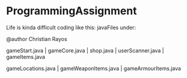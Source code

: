 # ProgrammingAssignment

Life is kinda difficult coding like this:
javaFiles under: 

@author Christian Rayos

gameStart.java | gameCore.java | shop.java | userScanner.java | gameItems.java 

gameLocations.java | gameWeaponItems.java | gameArmourItems.java